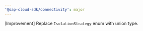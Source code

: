 ```yaml
---
'@sap-cloud-sdk/connectivity': major
---
```


[Improvement] Replace `IsolationStrategy` enum with union type.
